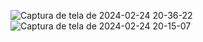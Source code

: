 ![Captura de tela de 2024-02-24 20-36-22](https://github.com/HenriqueArgolo/Kator-consumo-de-api/assets/79125655/038a21d1-926b-41fe-a49f-5787bb2c75a7)
![Captura de tela de 2024-02-24 20-15-07](https://github.com/HenriqueArgolo/Kator-consumo-de-api/assets/79125655/e71da45d-1408-4679-9ce0-a1bb2ae23797)
